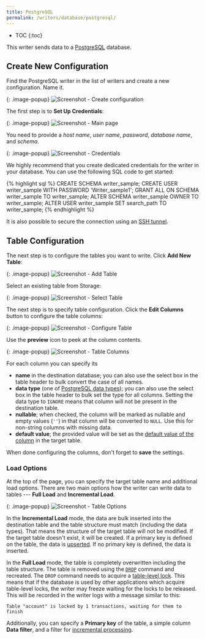 ```yaml
---
title: PostgreSQL
permalink: /writers/database/postgresql/
---
```


* TOC
{:toc}

This writer sends data to a [PostgreSQL](https://www.postgresql.org/) database.

## Create New Configuration
Find the PostgreSQL writer in the list of writers and create a new configuration. Name it.

{: .image-popup}
![Screenshot - Create configuration](/writers/database/postgresql/ui1.png)

The first step is to **Set Up Credentials**:

{: .image-popup}
![Screenshot - Main page](/writers/database/postgresql/intro-page.png)

You need to provide a *host name*, *user name*, *password*, *database name*, and *schema*.

{: .image-popup}
![Screenshot - Credentials](/writers/database/postgresql/credentials.png)

We highly recommend that you create dedicated credentials for the writer in your database. You can use the following SQL code to get started:

{% highlight sql %}
CREATE SCHEMA writer_sample;
CREATE USER writer_sample WITH PASSWORD 'Writer_sample1';
GRANT ALL ON SCHEMA writer_sample TO writer_sample;
ALTER SCHEMA writer_sample OWNER TO writer_sample;
ALTER USER writer_sample SET search_path TO writer_sample;
{% endhighlight %}

It is also possible to secure the connection using an [SSH tunnel](/components/extractors/database/#connecting-to-database).

## Table Configuration
The next step is to configure the tables you want to write. Click **Add New Table**:

{: .image-popup}
![Screenshot - Add Table](/writers/database/postgresql/add-table.png)

Select an existing table from Storage:

{: .image-popup}
![Screenshot - Select Table](/writers/database/postgresql/select-table.png)

The next step is to specify table configuration. Click the **Edit Columns** button to configure the table columns:

{: .image-popup}
![Screenshot - Configure Table](/writers/database/postgresql/configure-table.png)

Use the **preview** icon to peek at the column contents.

{: .image-popup}
![Screenshot - Table Columns](/writers/database/postgresql/table-columns.png)

For each column you can specify its

- **name** in the destination database; you can also use the select box in the table header to bulk convert the case of all names.
- **data type** (one of [PostgreSQL data types](https://www.postgresql.org/docs/11/datatype.html)); you can also use the select box in the table header to bulk set the type for all columns. Setting the data type to `IGNORE` means that column will not be present in the destination table.
- **nullable**; when checked, the column will be marked as nullable and empty values (`''`) in that column will be converted to `NULL`. Use this for non-string columns with missing data.
- **default value**; the provided value will be set as the [default value of the column](https://www.postgresql.org/docs/11/sql-createtable.html) in the target table.

When done configuring the columns, don't forget to **save** the settings.

### Load Options
At the top of the page, you can specify the target table name and additional load options. There are two main options how the writer
can write data to tables --- **Full Load** and **Incremental Load**.

{: .image-popup}
![Screenshot - Table Options](/writers/database/postgresql/table-options.png)

In the **Incremental Load** mode, the data are bulk inserted into
the destination table and the table structure must match (including the data types). That means the structure of the target table
will not be modified. If the target table doesn't exist, it will be created. If a primary key is defined on the table, the
data is [upserted](https://en.wikipedia.org/wiki/Merge_(SQL)). If no primary key is defined, the data is inserted.

In the **Full Load** mode, the table is completely overwritten including the table structure. The table is removed
using the [`DROP`](https://www.postgresql.org/docs/11/sql-droptable.html) command and recreated. The
`DROP` command needs to acquire a [table-level lock](https://www.postgresql.org/docs/current/explicit-locking.html).
This means that if the database is used by other applications which acquire table-level locks, the writer may
freeze waiting for the locks to be released. This will be recorded in the writer logs with a message similar to this:

    Table "account" is locked by 1 transactions, waiting for them to finish


Additionally, you can specify a **Primary key** of the table, a simple column **Data filter**, and a filter for
[incremental processing](/storage/tables/#incremental-processing).

